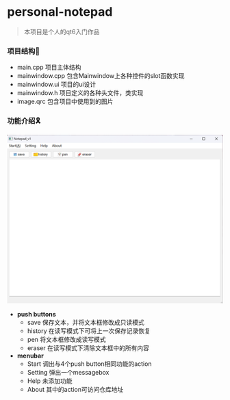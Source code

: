 # personal-notepad
> 本项目是个人的qt6入门作品

### 项目结构📗

- main.cpp    项目主体结构
- mainwindow.cpp   包含Mainwindow上各种控件的slot函数实现
- mainwindow.ui    项目的ui设计
- mainwindow.h      项目定义的各种头文件，类实现
- image.qrc    包含项目中使用到的图片



### 功能介绍🎗️

<img src="./image/notepad.png" alt="notepad" style="zoom:50%;" />

- **push buttons**
  - save     保存文本，并将文本框修改成只读模式
  - history    在读写模式下可将上一次保存记录恢复
  - pen    将文本框修改成读写模式
  - eraser    在读写模式下清除文本框中的所有内容
- **menubar**
  - Start      调出与4个push button相同功能的action
  - Setting    弹出一个messagebox
  - Help    未添加功能
  - About    其中的action可访问仓库地址





